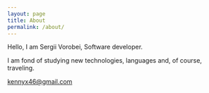 ```yaml
---
layout: page
title: About
permalink: /about/
---
```


<p>Hello, I am Sergii Vorobei, Software developer.</p>
<p>I am fond of studying new technologies, languages and, of course, traveling.</p>
<p><a href="mailto:kennyx46@gmail.com">kennyx46@gmail.com</a></p>